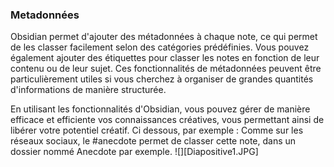 ### Metadonnées
Obsidian permet d'ajouter des métadonnées à chaque note, ce qui permet de les classer facilement selon des catégories prédéfinies. Vous pouvez également ajouter des étiquettes pour classer les notes en fonction de leur contenu ou de leur sujet. Ces fonctionnalités de métadonnées peuvent être particulièrement utiles si vous cherchez à organiser de grandes quantités d'informations de manière structurée.

En utilisant les fonctionnalités d'Obsidian, vous pouvez gérer de manière efficace et efficiente vos connaissances créatives, vous permettant ainsi de libérer votre potentiel créatif. 
Ci dessous, par exemple : 
 Comme sur les réseaux sociaux, le #anecdote permet de classer cette note, dans un dossier nommé Anecdote par exemple.
![][Diapositive1.JPG]